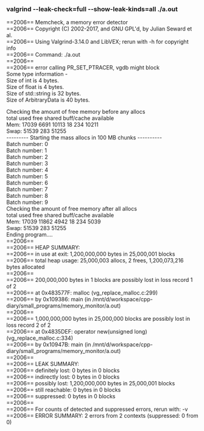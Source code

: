 ### valgrind --leak-check=full --show-leak-kinds=all ./a.out
==2006== Memcheck, a memory error detector  
==2006== Copyright (C) 2002-2017, and GNU GPL'd, by Julian Seward et al.  
==2006== Using Valgrind-3.14.0 and LibVEX; rerun with -h for copyright info  
==2006== Command: ./a.out  
==2006==  
==2006== error calling PR_SET_PTRACER, vgdb might block  
Some type information -  
Size of int is 4 bytes.  
Size of float is 4 bytes.  
Size of std::string is 32 bytes.  
Size of ArbitraryData is 40 bytes.  

Checking the amount of free memory before any allocs  
              total        used        free      shared  buff/cache   available  
Mem:          17039        6691       10113          18         234       10211  
Swap:         51539         283       51255  
 --------- Starting the mass allocs in 100 MB chunks ----------  
Batch number: 0  
Batch number: 1  
Batch number: 2  
Batch number: 3  
Batch number: 4  
Batch number: 5  
Batch number: 6  
Batch number: 7  
Batch number: 8  
Batch number: 9  
Checking the amount of free memory after all allocs  
              total        used        free      shared  buff/cache   available  
Mem:          17039       11862        4942          18         234        5039  
Swap:         51539         283       51255  
Ending program....  
==2006==  
==2006== HEAP SUMMARY:  
==2006==     in use at exit: 1,200,000,000 bytes in 25,000,001 blocks  
==2006==   total heap usage: 25,000,003 allocs, 2 frees, 1,200,073,216 bytes allocated  
==2006==  
==2006== 200,000,000 bytes in 1 blocks are possibly lost in loss record 1 of 2  
==2006==    at 0x483577F: malloc (vg_replace_malloc.c:299)  
==2006==    by 0x109386: main (in /mnt/d/workspace/cpp-diary/small_programs/memory_monitor/a.out)  
==2006==  
==2006== 1,000,000,000 bytes in 25,000,000 blocks are possibly lost in loss record 2 of 2  
==2006==    at 0x4835DEF: operator new(unsigned long) (vg_replace_malloc.c:334)  
==2006==    by 0x10947B: main (in /mnt/d/workspace/cpp-diary/small_programs/memory_monitor/a.out)  
==2006==  
==2006== LEAK SUMMARY:  
==2006==    definitely lost: 0 bytes in 0 blocks  
==2006==    indirectly lost: 0 bytes in 0 blocks  
==2006==      possibly lost: 1,200,000,000 bytes in 25,000,001 blocks  
==2006==    still reachable: 0 bytes in 0 blocks  
==2006==         suppressed: 0 bytes in 0 blocks  
==2006==  
==2006== For counts of detected and suppressed errors, rerun with: -v  
==2006== ERROR SUMMARY: 2 errors from 2 contexts (suppressed: 0 from 0) 